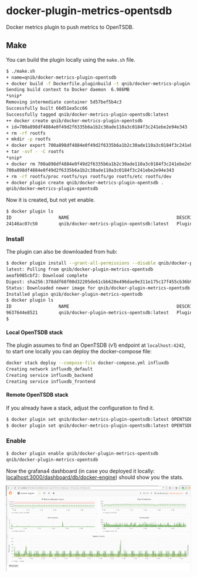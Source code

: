 # docker-plugin-metrics-opentsdb
Docker metrics plugin to push metrics to OpenTSDB.

## Make

You can build the plugin locally using the `make.sh` file.

```bash
$ ./make.sh
+ name=qnib/docker-metrics-plugin-opentsdb
+ docker build -f Dockerfile.pluginbuild -t qnib/docker-metrics-plugin-opentsdb .
Sending build context to Docker daemon  6.986MB
*snip*
Removing intermediate container 5d57bef5b4c3
Successfully built 66d51ea5cc66
Successfully tagged qnib/docker-metrics-plugin-opentsdb:latest
++ docker create qnib/docker-metrics-plugin-opentsdb
+ id=700a898df4884e0f49d2f6335b6a1b2c30ade110a3c0184f3c241ebe2e94e343
+ rm -rf rootfs
+ mkdir -p rootfs
+ docker export 700a898df4884e0f49d2f6335b6a1b2c30ade110a3c0184f3c241ebe2e94e343
+ tar -xvf - -C rootfs
*snip*
+ docker rm 700a898df4884e0f49d2f6335b6a1b2c30ade110a3c0184f3c241ebe2e94e343
700a898df4884e0f49d2f6335b6a1b2c30ade110a3c0184f3c241ebe2e94e343
+ rm -rf rootfs/proc rootfs/sys rootfs/go rootfs/etc rootfs/dev
+ docker plugin create qnib/docker-metrics-plugin-opentsdb .
qnib/docker-metrics-plugin-opentsdb
```

Now it is created, but not yet enable.

```bash
$ docker plugin ls
ID                  NAME                                         DESCRIPTION                          ENABLED
24146ac07c50        qnib/docker-metrics-plugin-opentsdb:latest   Plugin to push metrics to OpenTSDB   false
```

### Install

The plugin can also be downloaded from hub:

```bash
$ docker plugin install --grant-all-permissions --disable qnib/docker-plugin-metrics-opentsdb
latest: Pulling from qnib/docker-plugin-metrics-opentsdb
aeafb985cbf2: Download complete
Digest: sha256:378ddf68f00d32205de61cbb620e496dae9e311e175c17f455cb36b9fe60c2f4
Status: Downloaded newer image for qnib/docker-plugin-metrics-opentsdb:latest
Installed plugin qnib/docker-plugin-metrics-opentsdb
$ docker plugin ls
ID                  NAME                                         DESCRIPTION                          ENABLED
9637644e8521        qnib/docker-plugin-metrics-opentsdb:latest   Plugin to push metrics to OpenTSDB   false
$
```

#### Local OpenTSDB stack

The plugin assumes to find an OpenTSDB (v1) endpoint at `localhost:4242`, to start one locally you can deploy the docker-compose file:

```bash
docker stack deploy --compose-file docker-compose.yml influxdb
Creating network influxdb_default
Creating service influxdb_backend
Creating service influxdb_frontend
```

#### Remote OpenTSDB stack

If you already have a stack, adjust the configuration to find it.

```bash
$ docker plugin set qnib/docker-metrics-plugin-opentsdb:latest OPENTSDB_HOST=127.0.0.1
$ docker plugin set qnib/docker-metrics-plugin-opentsdb:latest OPENTSDB_PORT=4242
```

### Enable

```bash
$ docker plugin enable qnib/docker-plugin-metrics-opentsdb
qnib/docker-plugin-metrics-opentsdb
```

Now the grafana4 dashboard (in case you deployed it locally: [localhost:3000/dashboard/db/docker-engine](http://localhost:3000/dashboard/db/docker-engine)) should show you the stats.

![](resources/docker_engine_dash.png)
